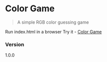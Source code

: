 # Color Game
> A simple RGB color guessing game

Run index.html in a browser
Try it - [Color Game](https://pberdonado.github.io/ColorGame/)

### Version
1.0.0

